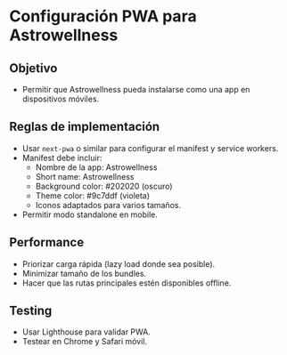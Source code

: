 # Configuración PWA para Astrowellness

## Objetivo
- Permitir que Astrowellness pueda instalarse como una app en dispositivos móviles.

## Reglas de implementación
- Usar `next-pwa` o similar para configurar el manifest y service workers.
- Manifest debe incluir:
  - Nombre de la app: Astrowellness
  - Short name: Astrowellness
  - Background color: #202020 (oscuro)
  - Theme color: #9c7ddf (violeta)
  - Iconos adaptados para varios tamaños.
- Permitir modo standalone en mobile.

## Performance
- Priorizar carga rápida (lazy load donde sea posible).
- Minimizar tamaño de los bundles.
- Hacer que las rutas principales estén disponibles offline.

## Testing
- Usar Lighthouse para validar PWA.
- Testear en Chrome y Safari móvil.
